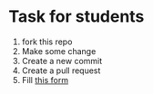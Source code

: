 # Task for students
1. fork this repo
2. Make some change
2. Create a new commit
3. Create a pull request
4. Fill [this form](https://forms.gle/22jUzs3MDdmS8RiX8)
